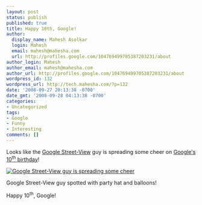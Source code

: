```yaml
---
layout: post
status: publish
published: true
title: Happy 10th, Google!
author:
  display_name: Mahesh Asolkar
  login: Mahesh
  email: mahesh@mahesha.com
  url: http://profiles.google.com/104769499705387203231/about
author_login: Mahesh
author_email: mahesh@mahesha.com
author_url: http://profiles.google.com/104769499705387203231/about
wordpress_id: 132
wordpress_url: http://tech.mahesha.com/?p=132
date: '2008-09-27 20:13:38 -0700'
date_gmt: '2008-09-28 04:13:38 -0700'
categories:
- Uncategorized
tags:
- Google
- Funny
- Interesting
comments: []
---
```

<p>Looks like the <a href="http://maps.google.com/help/maps/streetview/" title="Explore neighborhoods at street level–virtually">Google Street-View</a> guy is spreading some cheer on <a href="http://googleblog.blogspot.com/2008/09/ten-years-and-counting.html" title="Ten years and counting">Google's 10<sup>th</sup> birthday</a>!</p>
<div class="img_container">
<a href="http://tech.mahesha.com/wp-content/images/google-street-view-guy.png"><img src="http://tech.mahesha.com/wp-content/images/google-street-view-guy.png" alt="Google Street-View guy is spreading some cheer"></a></p>
<div class="caption">Google Street-View guy spotted with party hat and balloons!</div>
</div>
<p>Happy 10<sup>th</sup>, Google!</p>

